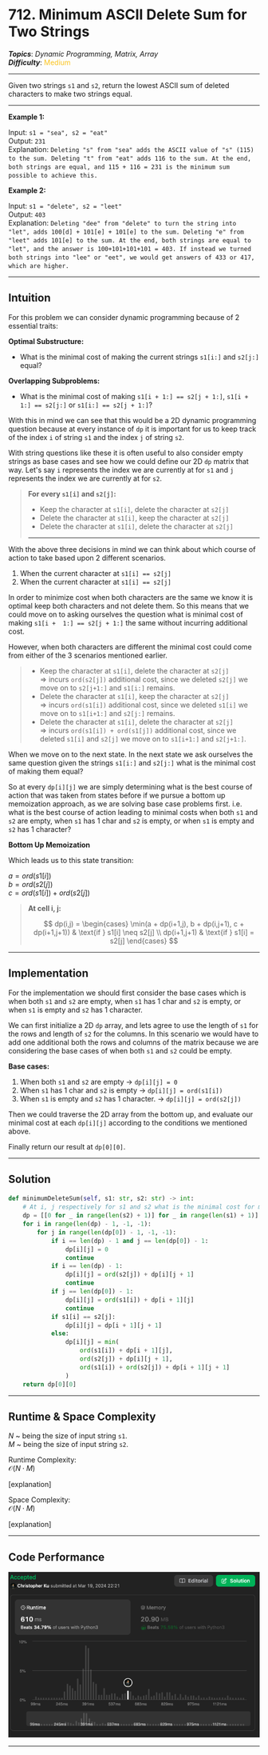 # 712. Minimum ASCII Delete Sum for Two Strings
***Topics***: *Dynamic Programming, Matrix, Array*  
***Difficulty***: <span style="color: #fac31d;">Medium</span>
<!-- green: #46c6c2, yellow: #fac31d, red: #f8615c-->
---
Given two strings `s1` and `s2`, return the lowest ASCII sum of deleted characters to make two strings equal.



---
**Example 1:**  

Input: `s1 = "sea", s2 = "eat"`  
Output: `231`  
Explanation: `Deleting "s" from "sea" adds the ASCII value of "s" (115) to the sum.
Deleting "t" from "eat" adds 116 to the sum.
At the end, both strings are equal, and 115 + 116 = 231 is the minimum sum possible to achieve this.
`  

**Example 2:**  

Input: `s1 = "delete", s2 = "leet"`  
Output: `403`  
Explanation: `Deleting "dee" from "delete" to turn the string into "let",
adds 100[d] + 101[e] + 101[e] to the sum.
Deleting "e" from "leet" adds 101[e] to the sum.
At the end, both strings are equal to "let", and the answer is 100+101+101+101 = 403.
If instead we turned both strings into "lee" or "eet", we would get answers of 433 or 417, which are higher.
`  

---
## Intuition
For this problem we can consider dynamic programming because of 2 essential traits:

**Optimal Substructure:**
- What is the minimal cost of making the current strings `s1[i:]` and `s2[j:]` equal?

**Overlapping Subproblems:**
- What is the minimal cost of making `s1[i + 1:] == s2[j + 1:]`, `s1[i + 1:] == s2[j:]` or `s1[i:] == s2[j + 1:]`?

With this in mind we can see that this would be a 2D dynamic programming question because at every instance of `dp` it is important for us to keep track of the index `i` of string `s1` and the index `j` of string `s2`.

With string questions like these it is often useful to also consider empty strings as base cases and see how we could define our 2D `dp` matrix that way. Let's say `i` represents the index we are currently at for `s1` and `j` represents the index we are currently at for `s2`.

> **For every `s1[i]` and `s2[j]`:**  
> - Keep the character at `s1[i]`, delete the character at `s2[j]`
> - Delete the character at `s1[i]`, keep the character at `s2[j]`
> - Delete the character at `s1[i]`, delete the character at `s2[j]`
> ---

With the above three decisions in mind we can think about which course of action to take based upon 2 different scenarios.

1. When the current character at `s1[i] == s2[j]`
2. When the current character at `s1[i] == s2[j]`

In order to minimize cost when both characters are the same we know it is optimal keep both characters and not delete them. So this means that we could move on to asking ourselves the question what is minimal cost of making `s1[i +  1:] == s2[j + 1:]` the same without incurring additional cost.

However, when both characters are different the minimal cost could come from either of the 3 scenarios mentioned earlier.

> - Keep the character at `s1[i]`, delete the character at `s2[j]`  
> $\Rightarrow$ incurs `ord(s2[j])` additional cost, since we deleted `s2[j]` we move on to `s2[j+1:]` and `s1[i:]` remains.
> - Delete the character at `s1[i]`, keep the character at `s2[j]`    
> $\Rightarrow$ incurs `ord(s1[i])` additional cost, since we deleted `s1[i]` we move on to `s1[i+1:]` and `s2[j:]` remains.
> - Delete the character at `s1[i]`, delete the character at `s2[j]`  
> $\Rightarrow$ incurs `ord(s1[i]) + ord(s1[j])` additional cost, since we deleted `s1[i]` and `s2[j]` we move on to `s1[i+1:]` and `s2[j+1:]`.

When we move on to the next state. In the next state we ask ourselves the same question given the strings `s1[i:]` and `s2[j:]` what is the minimal cost of making them equal?

So at every `dp[i][j]` we are simply determining what is the best course of action that was taken from states before if we pursue a bottom up memoization approach, as we are solving base case problems first. i.e. what is the best course of action leading to minimal costs when both `s1` and `s2` are empty, when `s1` has 1 char and `s2` is empty, or when `s1` is empty and `s2` has 1 character?

**Bottom Up Memoization**

Which leads us to this state transition:

$a = ord(s1[i])$  
$b = ord(s2[j])$  
$c = ord(s1[i]) + ord(s2[j])$  

> **At cell i, j:**
> 
> $$
> dp(i,j) =
> \begin{cases}
> \min(a + dp(i+1,j), b + dp(i,j+1), c + dp(i+1,j+1)) & \text{if } s1[i] \neq s2[j] \\
> dp(i+1,j+1) & \text{if } s1[i] = s2[j]
> \end{cases}
> $$


---
## Implementation
For the implementation we should first consider the base cases which is when both `s1` and `s2` are empty, when `s1` has 1 char and `s2` is empty, or when `s1` is empty and `s2` has 1 character.

We can first initialize a 2D `dp` array, and lets agree to use the length of `s1` for the rows and length of `s2` for the columns. In this scenario we would have to add one additional both the rows and columns of the matrix because we are considering the base cases of when both `s1` and `s2` could be empty.

**Base cases:**
1. When both `s1` and `s2` are empty $\rightarrow$ `dp[i][j] = 0`
2. When `s1` has 1 char and `s2` is empty $\rightarrow$ `dp[i][j] = ord(s1[i])`
3. When `s1` is empty and `s2` has 1 character. $\rightarrow$ `dp[i][j] = ord(s2[j])`

Then we could traverse the 2D array from the bottom up, and evaluate our minimal cost at each `dp[i][j]` according to the conditions we mentioned above.

Finally return our result at `dp[0][0]`.

---
## Solution
```python
def minimumDeleteSum(self, s1: str, s2: str) -> int:
    # At i, j respectively for s1 and s2 what is the minimal cost for making both string equal at those points?
    dp = [[0 for _ in range(len(s2) + 1)] for _ in range(len(s1) + 1)]
    for i in range(len(dp) - 1, -1, -1):
        for j in range(len(dp[0]) - 1, -1, -1):
            if i == len(dp) - 1 and j == len(dp[0]) - 1:
                dp[i][j] = 0
                continue
            if i == len(dp) - 1: 
                dp[i][j] = ord(s2[j]) + dp[i][j + 1]
                continue
            if j == len(dp[0]) - 1:
                dp[i][j] = ord(s1[i]) + dp[i + 1][j]
                continue
            if s1[i] == s2[j]:
                dp[i][j] = dp[i + 1][j + 1]
            else:
                dp[i][j] = min(
                    ord(s1[i]) + dp[i + 1][j],
                    ord(s2[j]) + dp[i][j + 1],
                    ord(s1[i]) + ord(s2[j]) + dp[i + 1][j + 1]
                )
    return dp[0][0]
```
---
## Runtime & Space Complexity
$N$ ~ being the size of input string `s1`.  
$M$ ~ being the size of input string `s2`.  

Runtime Complexity:  
$\mathcal{O}(N \cdot M)$

[explanation]

Space Complexity:  
$\mathcal{O}(N \cdot M)$

[explanation]

---
## Code Performance
![[lc number] code performance](../../../resources/code-performances/lc-712.png)

---